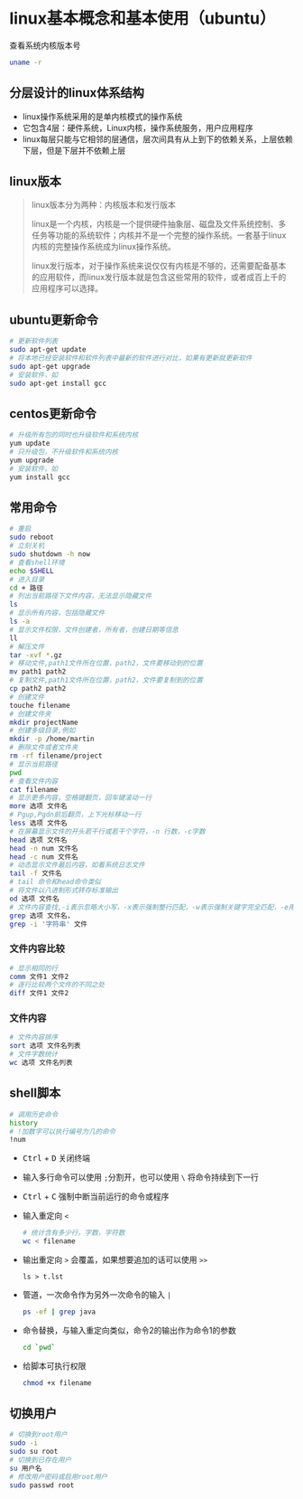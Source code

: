 # linux基本概念和基本使用（ubuntu）



查看系统内核版本号

```bash
uname -r
```



## 分层设计的linux体系结构

* linux操作系统采用的是单内核模式的操作系统
* 它包含4层：硬件系统，Linux内核，操作系统服务，用户应用程序
* linux每层只能与它相邻的层通信，层次间具有从上到下的依赖关系，上层依赖下层，但是下层并不依赖上层

## linux版本

> linux版本分为两种：内核版本和发行版本
>
> linux是一个内核，内核是一个提供硬件抽象层、磁盘及文件系统控制、多任务等功能的系统软件；内核并不是一个完整的操作系统。一套基于linux内核的完整操作系统成为linux操作系统。
>
> linux发行版本，对于操作系统来说仅仅有内核是不够的，还需要配备基本的应用软件，而linux发行版本就是包含这些常用的软件，或者成百上千的应用程序可以选择。

## ubuntu更新命令

```bash
# 更新软件列表
sudo apt-get update
# 将本地已经安装软件和软件列表中最新的软件进行对比，如果有更新就更新软件
sudo apt-get upgrade
# 安装软件，如
sudo apt-get install gcc
```



## centos更新命令

```bash
# 升级所有包的同时也升级软件和系统内核
yum update
# 只升级包，不升级软件和系统内核
yum upgrade
# 安装软件，如
yum install gcc
```



## 常用命令

```bash
# 重启
sudo reboot
# 立刻关机
sudo shutdown -h now
# 查看shell环境
echo $SHELL
# 进入目录
cd + 路径
# 列出当前路径下文件内容，无法显示隐藏文件
ls
# 显示所有内容，包括隐藏文件
ls -a 
# 显示文件权限，文件创建者，所有者，创建日期等信息
ll
# 解压文件
tar -xvf *.gz
# 移动文件,path1文件所在位置，path2，文件要移动到的位置
mv path1 path2
# 复制文件,path1文件所在位置，path2，文件要复制到的位置
cp path2 path2
# 创建文件
touche filename
# 创建文件夹
mkdir projectName
# 创建多级目录,例如
mkdir -p /home/martin
# 删除文件或者文件夹
rm -rf filename/project
# 显示当前路径
pwd
# 查看文件内容
cat filename
# 显示更多内容，空格键翻页，回车键滚动一行
more 选项 文件名 
# Pgup,Pgdn前后翻页，上下光标移动一行
less 选项 文件名
# 在屏幕显示文件的开头若干行或若干个字符，-n 行数，-c字数
head 选项 文件名
head -n num 文件名
head -c num 文件名
# 动态显示文件最后内容，如看系统日志文件
tail -f 文件名
# tail 命令和head命令类似
# 将文件以八进制形式转存标准输出
od 选项 文件名
# 文件内容查找,-i表示忽略大小写，-x表示强制整行匹配，-w表示强制关键字完全匹配，-e用于定义正则表达式，-m定义多少次匹配后停止搜索，-n指定输出的同时打印行号，-H为每一匹配项打印文件名，-r在指定目录中进行递归查询
grep 选项 文件名，
grep -i '字符串' 文件

```

### 文件内容比较

```bash
# 显示相同的行
comm 文件1 文件2
# 逐行比较两个文件的不同之处
diff 文件1 文件2
```



### 文件内容

```bash
# 文件内容排序
sort 选项 文件名列表
# 文件字数统计
wc 选项 文件名列表
```



## shell脚本

```bash
# 调用历史命令
history
# !加数字可以执行编号为几的命令
!num

```

* <kbd>Ctrl</kbd> + <kbd>D</kbd> 关闭终端

* 输入多行命令可以使用 `;`分割开，也可以使用 `\` 将命令持续到下一行

* <kbd>Ctrl</kbd> + <kbd>C</kbd> 强制中断当前运行的命令或程序

* 输入重定向 `<` 

  ```bash
  # 统计含有多少行，字数，字符数
  wc < filename
  ```

* 输出重定向 `>` 会覆盖，如果想要追加的话可以使用 `>>`

  ```
  ls > t.lst
  ```

* 管道，一次命令作为另外一次命令的输入 `|`

  ```bash
  ps -ef | grep java
  ```

* 命令替换，与输入重定向类似，命令2的输出作为命令1的参数

  ```bash
  cd `pwd`
  ```

* 给脚本可执行权限

  ```bash
  chmod +x filename
  ```

  

## 切换用户

```bash
# 切换到root用户
sudo -i
sudo su root
# 切换到已存在用户
su 用户名
# 修改用户密码或启用root用户
sudo passwd root

```

